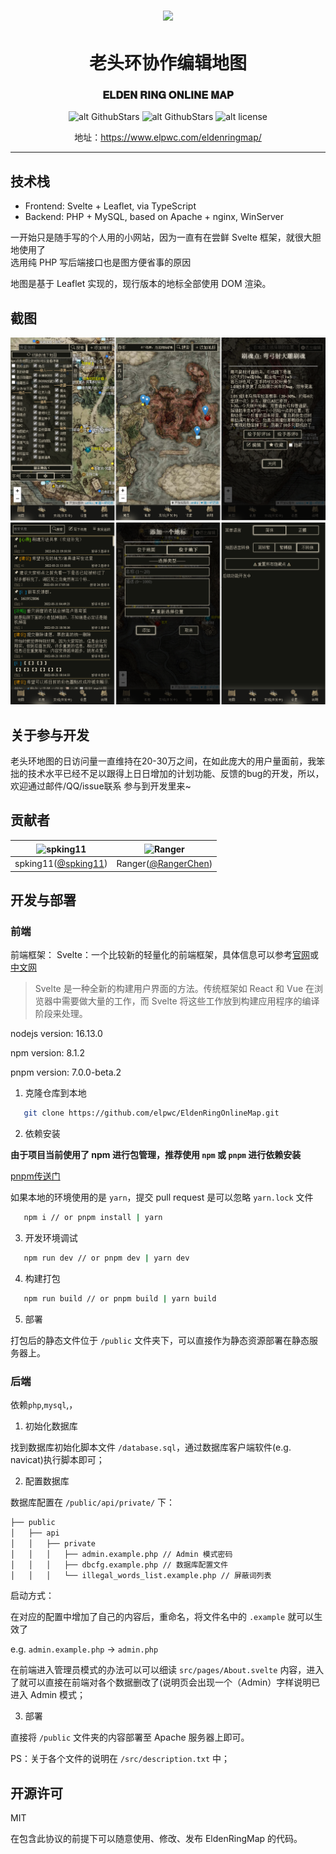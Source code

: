 

<p align="center" style="font-size: 2em; font-weight: bold;">
   <img align="center" src="./public/resource/images/fire.png" width="200px"/>
</p>
<div align="center">
 
# 老头环协作编辑地图
 
### 𝐄𝐋𝐃𝐄𝐍 𝐑𝐈𝐍𝐆 𝐎𝐍𝐋𝐈𝐍𝐄 𝐌𝐀𝐏
   
![alt GithubStars](https://img.shields.io/github/stars/elpwc/EldenRingOnlineMap.svg?style=flat)
![alt GithubStars](https://img.shields.io/github/forks/elpwc/EldenRingOnlineMap.svg?style=flat)
![alt license](https://img.shields.io/badge/license-MIT-green)
   
 
地址：https://www.elpwc.com/eldenringmap/
</div>


<hr/>

## 技术栈

- Frontend: Svelte + Leaflet, via TypeScript
- Backend: PHP + MySQL, based on Apache + nginx, WinServer

一开始只是随手写的个人用的小网站，因为一直有在尝鲜 Svelte 框架，就很大胆地使用了  
选用纯 PHP 写后端接口也是图方便省事的原因

地图是基于 Leaflet 实现的，现行版本的地标全部使用 DOM 渲染。

## 截图

![alt screenshot](./images/ss1.png)
![alt screenshot](./images/ss2.png)

## 关于参与开发

老头环地图的日访问量一直维持在20-30万之间，在如此庞大的用户量面前，我笨拙的技术水平已经不足以跟得上日日增加的计划功能、反馈的bug的开发，所以，欢迎通过邮件/QQ/issue联系 参与到开发里来~

## 贡献者

| <img src="https://avatars.githubusercontent.com/u/52597061?v=4" width = "100" alt="spking11" align=center />|<img src="https://avatars.githubusercontent.com/u/13135477?v=4" width = "100" alt="Ranger" align=center />|
|-|-|
|spking11([@spking11](https://github.com/spking11))|Ranger([@RangerChen](https://github.com/RangerChen))|


## 开发与部署

### 前端

前端框架：
Svelte：一个比较新的轻量化的前端框架，具体信息可以参考[官网](https://svelte.dev/)或[中文网](https://www.sveltejs.cn/) 

> Svelte 是一种全新的构建用户界面的方法。传统框架如 React 和 Vue 在浏览器中需要做大量的工作，而 Svelte 将这些工作放到构建应用程序的编译阶段来处理。

nodejs version: 16.13.0

npm version: 8.1.2

pnpm version: 7.0.0-beta.2

1. 克隆仓库到本地
```bash
   git clone https://github.com/elpwc/EldenRingOnlineMap.git
```

2. 依赖安装

**由于项目当前使用了 npm 进行包管理，推荐使用 `npm` 或 `pnpm` 进行依赖安装**

 [pnpm传送门](https://www.pnpm.cn/)

 如果本地的环境使用的是 `yarn`，提交 pull request 是可以忽略 `yarn.lock` 文件
```bash
   npm i // or pnpm install | yarn 
```

3. 开发环境调试
```bash
   npm run dev // or pnpm dev | yarn dev
```

4. 构建打包
```bash
   npm run build // or pnpm build | yarn build
```

5. 部署

打包后的静态文件位于 `/public` 文件夹下，可以直接作为静态资源部署在静态服务器上。

### 后端

依赖`php`,`mysql`,，

1. 初始化数据库

找到数据库初始化脚本文件 `/database.sql`，通过数据库客户端软件(e.g. navicat)执行脚本即可；

2. 配置数据库

数据库配置在 `/public/api/private/` 下：

```bash
├── public
│   ├── api
│   │   ├── private
│   │   │   ├── admin.example.php // Admin 模式密码
│   │   │   ├── dbcfg.example.php // 数据库配置文件
│   │   │   └── illegal_words_list.example.php // 屏蔽词列表
```  

启动方式：

在对应的配置中增加了自己的内容后，重命名，将文件名中的 `.example` 就可以生效了

e.g. `admin.example.php` -> `admin.php`

在前端进入管理员模式的办法可以可以细读 `src/pages/About.svelte` 内容，进入了就可以直接在前端对各个数据删改了(说明页会出现一个（Admin）字样说明已进入 Admin 模式；

3. 部署

直接将 `/public` 文件夹的内容部署至 Apache 服务器上即可。

PS：关于各个文件的说明在 `/src/description.txt` 中；


## 开源许可

MIT

在包含此协议的前提下可以随意使用、修改、发布 EldenRingMap 的代码。

